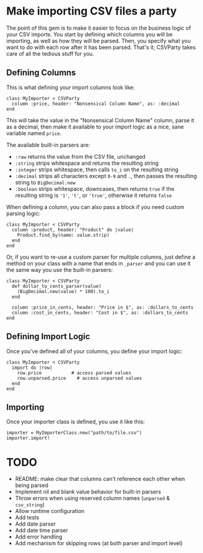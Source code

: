 # Make importing CSV files a party

The point of this gem is to make it easier to focus on the business
logic of your CSV imports. You start by defining which columns you
will be importing, as well as how they will be parsed. Then, you
specify what you want to do with each row after it has been parsed.
That's it; CSVParty takes care of all the tedious stuff for you.

## Defining Columns

This is what defining your import columns look like:

    class MyImporter < CSVParty
      column :price, header: "Nonsensical Column Name", as: :decimal
    end

This will take the value in the "Nonsensical Column Name" column,
parse it as a decimal, then make it available to your import logic
as a nice, sane variable named `price`.

The available built-in parsers are:

  - `:raw` returns the value from the CSV file, unchanged
  - `:string` strips whitespace and returns the resulting string
  - `:integer` strips whitespace, then calls `to_i` on the resulting string
  - `:decimal` strips all characters except `0-9` and `.`, then passes the resulting string to `BigDecimal.new`
  - `:boolean` strips whitespace, downcases, then returns `true` if the resulting string is `'1'`, `'t'`, or `'true'`, otherwise it returns `false`

When defining a column, you can also pass a block if you need custom
parsing logic:

    class MyImporter < CSVParty
      column :product, header: "Product" do |value|
        Product.find_by(name: value.strip)
      end
    end

Or, if you want to re-use a custom parser for multiple columns, just
define a method on your class with a name that ends in `_parser` and
you can use it the same way you use the built-in parsers:

    class MyImporter < CSVParty
      def dollar_to_cents_parser(value)
        (BigDecimal.new(value) * 100).to_i
      end

      column :price_in_cents, header: "Price in $", as: :dollars_to_cents
      column :cost_in_cents, header: "Cost in $", as: :dollars_to_cents
    end

## Defining Import Logic

Once you've defined all of your columns, you define your import logic:

    class MyImporter < CSVParty
      import do |row|
        row.price           # access parsed values
        row.unparsed.price    # access unparsed values
      end
    end

## Importing

Once your importer class is defined, you use it like this:

    importer = MyImporterClass.new("path/to/file.csv")
    importer.import!

# TODO

- README: make clear that columns can't reference each other when being parsed
- Implement nil and blank value behavior for built-in parsers
- Throw errors when using reserved column names (`unparsed` & `csv_string`)
- Allow runtime configuration
- Add tests
- Add date parser
- Add date time parser
- Add error handling
- Add mechanism for skipping rows (at both parser and import level)
